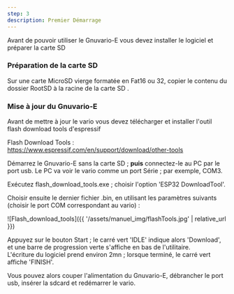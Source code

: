 ```yaml
---
step: 3
description: Premier Démarrage
---
```


Avant de pouvoir utiliser le Gnuvario-E vous devez installer le logiciel et préparer la carte SD

### Préparation de la carte SD #
Sur une carte MicroSD vierge formatée en Fat16 ou 32, copier le contenu du dossier RootSD à la racine de la carte SD .   

### Mise à jour du Gnuvario-E #   
Avant de mettre à jour le vario vous devez télécharger et installer l'outil flash download tools d'espressif

Flash Download Tools : <https://www.espressif.com/en/support/download/other-tools>

Démarrez le Gnuvario-E sans la carte SD ; **puis** connectez-le au PC par le port usb. Le PC va voir le vario comme un port Série ; par exemple, COM3.

Exécutez flash_download_tools.exe ; choisir l'option 'ESP32 DownloadTool'.

Choisir ensuite le dernier fichier .bin, en utilisant les paramètres suivants (choisir le port COM correspondant au vario) :

![Flash_download_tools]({{ '/assets/manuel_img/flashTools.jpg' | relative_url }})

Appuyez sur le bouton Start ; le carré vert 'IDLE' indique alors 'Download', et une barre de progression verte s'affiche en bas de l'utilitaire.  
L'écriture du logiciel prend environ 2mn ; lorsque terminé, le carré vert affiche 'FINISH'.

Vous pouvez alors couper l'alimentation du Gnuvario-E, débrancher le port usb, insérer la sdcard et redémarrer le vario.
